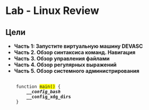 # Lab - Linux Review

## Цели

* **Часть 1: Запустите виртуальную машину DEVASC**
* **Часть 2. Обзор синтаксиса команд. Навигация**
* **Часть 3. Обзор управления файлами**
* **Часть 4. Обзор регулярных выражений**
* **Часть 5. Обзор системного администрирования**



<pre><code>
    function <span style="background-color: #FFFF00">main()</span> {
        <strong><em>__config_bash</em></strong>
        <strong>__config_xdg_dirs</strong>
    }
</code></pre>